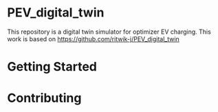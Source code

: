 # PEV_digital_twin
This repository is a digital twin simulator for optimizer EV charging. This work is based on https://github.com/ritwik-j/PEV_digital_twin  


# Getting Started




# Contributing



